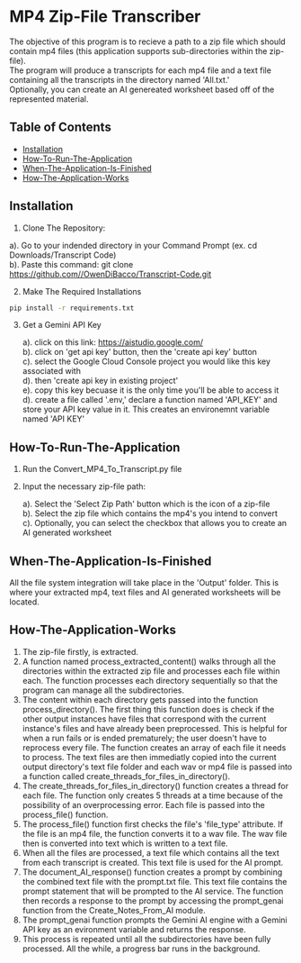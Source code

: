 # MP4 Zip-File Transcriber

The objective of this program is to recieve a path to a zip file which should contain mp4 files (this application supports sub-directories within the zip-file).<br>
The program will produce a transcripts for each mp4 file and a text file containing all the transcripts in the directory named 'All.txt.'<br>
Optionally, you can create an AI genereated worksheet based off of the represented material. <br>

## Table of Contents

- [Installation](#installation)
- [How-To-Run-The-Application](#How-To-Run-The-Application)
- [When-The-Application-Is-Finished](#When-The-Application-Is-Finished)
- [How-The-Application-Works](#How-The-Application-Works)

## Installation

1. Clone The Repository:
   
  a). Go to your indended directory in your Command Prompt (ex. cd Downloads/Transcript Code)<br>
  b). Paste this command: git clone https://github.com//OwenDiBacco/Transcript-Code.git

2. Make The Required Installations<br>

```bash
pip install -r requirements.txt
```

3. Get a Gemini API Key

   a). click on this link: https://aistudio.google.com/<br>
   b). click on 'get api key' button, then the 'create api key' button<br>
   c). select the Google Cloud Console project you would like this key associated with<br>
   d). then 'create api key in existing project'<br>
   e). copy this key becuase it is the only time you'll be able to access it<br>
   d). create a file called '.env,' declare a function named 'API_KEY' and store your API key value in it. This creates an environemnt variable named 'API KEY'<br>

## How-To-Run-The-Application

1. Run the Convert_MP4_To_Transcript.py file<br>
2. Input the necessary zip-file path:<br>

   a). Select the 'Select Zip Path' button which is the icon of a zip-file<br>
   b). Select the zip file which contains the mp4's you intend to convert<br>
   c). Optionally, you can select the checkbox that allows you to create an AI generated worksheet<br>
   

## When-The-Application-Is-Finished

All the file system integration will take place in the 'Output' folder. This is where your extracted mp4, text files and AI generated worksheets will be located.<br>

## How-The-Application-Works

1. The zip-file firstly, is extracted.<br>
2. A function named process_extracted_content() walks through all the directories within the extracted zip file and processes each file within each. The function processes each directory sequentially so that the program can manage all the subdirectories.<br>
3. The content within each directory gets passed into the function process_directory(). The first thing this function does is check if the other output instances have files that correspond with the current instance's files and have already been preprocessed. This is helpful for when a run fails or is ended prematurely; the user doesn't have to reprocess every file. The function creates an array of each file it needs to process. The text files are then immediatly copied into the current output directory's text file folder and each wav or mp4 file is passed into a function called create_threads_for_files_in_directory().<br>
4. The create_threads_for_files_in_directory() function creates a thread for each file. The function only creates 5 threads at a time because of the possibility of an overprocessing error. Each file is passed into the process_file() function.<br>
5. The process_file() function first checks the file's 'file_type' attribute. If the file is an mp4 file, the function converts it to a wav file. The wav file then is converted into text which is written to a text file.<br>
6. When all the files are processed, a text file which contains all the text from each transcript is created. This text file is used for the AI prompt.<br>
7. The document_AI_response() function creates a prompt by combining the combined text file with the prompt.txt file. This text file contains the prompt statement that will be prompted to the AI service. The function then records a response to the prompt by accessing the prompt_genai function from the Create_Notes_From_AI module.<br>
8. The prompt_genai function prompts the Gemini AI engine with a Gemini API key as an evironment variable and returns the response.<br>
9. This process is repeated until all the subdirectories have been fully processed. All the while, a progress bar runs in the background.<br>
